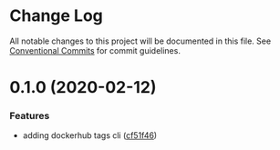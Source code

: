 # Change Log

All notable changes to this project will be documented in this file.
See [Conventional Commits](https://conventionalcommits.org) for commit guidelines.

# 0.1.0 (2020-02-12)


### Features

* adding dockerhub tags cli ([cf51f46](https://github.com/nativecode-dev/cli-tools/commit/cf51f46a2a5a28902e6d912583f0c950ecf6be6a))
